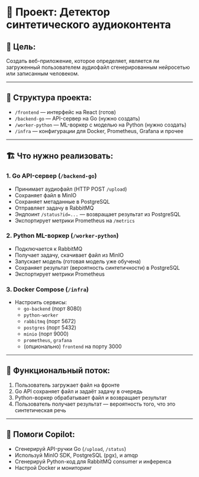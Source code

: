 # 🧠 Проект: Детектор синтетического аудиоконтента

## 🎯 Цель:
Создать веб-приложение, которое определяет, является ли загруженный пользователем аудиофайл сгенерированным нейросетью или записанным человеком.

---

## 📁 Структура проекта:
- `/frontend` — интерфейс на React (готов)
- `/backend-go` — API-сервер на Go (нужно создать)
- `/worker-python` — ML-воркер с моделью на Python (нужно создать)
- `/infra` — конфигурации для Docker, Prometheus, Grafana и прочее

---

## 🏗️ Что нужно реализовать:

### 1. Go API-сервер (`/backend-go`)
- Принимает аудиофайл (HTTP POST `/upload`)
- Сохраняет файл в MinIO
- Сохраняет метаданные в PostgreSQL
- Отправляет задачу в RabbitMQ
- Эндпоинт `/status?id=...` — возвращает результат из PostgreSQL
- Экспортирует метрики Prometheus на `/metrics`

### 2. Python ML-воркер (`/worker-python`)
- Подключается к RabbitMQ
- Получает задачу, скачивает файл из MinIO
- Запускает модель (готовая модель уже обучена)
- Сохраняет результат (вероятность синтетичности) в PostgreSQL
- Экспортирует метрики Prometheus

### 3. Docker Compose (`/infra`)
- Настроить сервисы:
  - `go-backend` (порт 8080)
  - `python-worker`
  - `rabbitmq` (порт 5672)
  - `postgres` (порт 5432)
  - `minio` (порт 9000)
  - `prometheus`, `grafana`
  - (опционально) `frontend` на порту 3000

---

## 🧪 Функциональный поток:

1. Пользователь загружает файл на фронте
2. Go API сохраняет файл и задаёт задачу в очередь
3. Python-воркер обрабатывает файл и возвращает результат
4. Пользователь получает результат — вероятность того, что это синтетическая речь

---

## 🧠 Помоги Copilot:
- Сгенерируй API-ручки Go (`/upload`, `/status`)
- Используй MinIO SDK, PostgreSQL (pgx), и amqp
- Сгенерируй Python-код для RabbitMQ consumer и инференса
- Настрой Docker и мониторинг

